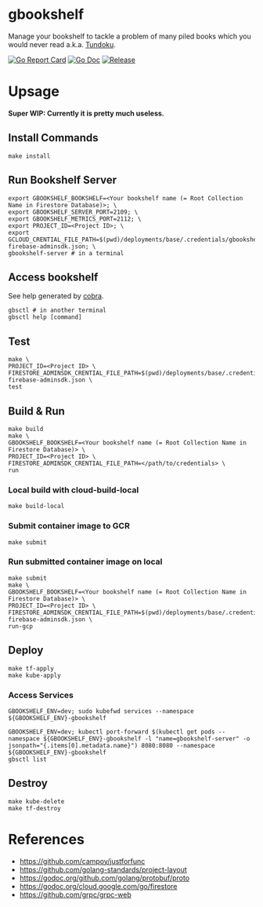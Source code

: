 # gbookshelf
Manage your bookshelf to tackle a problem of many piled books which you would never read a.k.a. [Tundoku](https://en.wikipedia.org/wiki/Tsundoku).

[![Go Report Card](https://goreportcard.com/badge/github.com/doi-t/gbookshelf?style=flat-square)](https://goreportcard.com/report/github.com/doi-t/gbookshelf)
[![Go Doc](https://img.shields.io/badge/godoc-reference-blue.svg?style=flat-square)](http://godoc.org/github.com/doi-t/gbookshelf)
[![Release](https://img.shields.io/github/release/doi-t/gbookshelf.svg?style=flat-square)](https://github.com/doi-t/gbookshelf/releases/latest)

# Upsage
**Super WIP: Currently it is pretty much useless.**

## Install Commands
```shell
make install
```

## Run Bookshelf Server
```shell
export GBOOKSHELF_BOOKSHELF=<Your bookshelf name (= Root Collection Name in Firestore Database)>; \
export GBOOKSHELF_SERVER_PORT=2109; \
export GBOOKSHELF_METRICS_PORT=2112; \
export PROJECT_ID=<Project ID>; \
export GCLOUD_CRENTIAL_FILE_PATH=$(pwd)/deployments/base/.credentials/gbookshelf-firebase-adminsdk.json; \
gbookshelf-server # in a terminal
```

## Access bookshelf
See help generated by [cobra](https://github.com/spf13/cobra).
```shell
gbsctl # in another terminal
gbsctl help [command]
```

## Test
```shell
make \
PROJECT_ID=<Project ID> \
FIRESTORE_ADMINSDK_CRENTIAL_FILE_PATH=$(pwd)/deployments/base/.credentials/gbookshelf-firebase-adminsdk.json \
test
```

## Build & Run
```shell
make build
make \
GBOOKSHELF_BOOKSHELF=<Your bookshelf name (= Root Collection Name in Firestore Database)> \
PROJECT_ID=<Project ID> \
FIRESTORE_ADMINSDK_CRENTIAL_FILE_PATH=</path/to/credentials> \
run
```

### Local build with cloud-build-local
```shell
make build-local
```

### Submit container image to GCR
```shell
make submit
```

### Run submitted container image on local
```shell
make submit
make \
GBOOKSHELF_BOOKSHELF=<Your bookshelf name (= Root Collection Name in Firestore Database)> \
PROJECT_ID=<Project ID> \
FIRESTORE_ADMINSDK_CRENTIAL_FILE_PATH=$(pwd)/deployments/base/.credentials/gbookshelf-firebase-adminsdk.json \
run-gcp
```

## Deploy

```shell
make tf-apply
make kube-apply
```

### Access Services

```shell
GBOOKSHELF_ENV=dev; sudo kubefwd services --namespace ${GBOOKSHELF_ENV}-gbookshelf
```

```shell
GBOOKSHELF_ENV=dev; kubectl port-forward $(kubectl get pods --namespace ${GBOOKSHELF_ENV}-gbookshelf -l "name=gbookshelf-server" -o jsonpath="{.items[0].metadata.name}") 8080:8080 --namespace ${GBOOKSHELF_ENV}-gbookshelf
gbsctl list
```

## Destroy

```shell
make kube-delete
make tf-destroy
```

# References
- https://github.com/campoy/justforfunc
- https://github.com/golang-standards/project-layout
- https://godoc.org/github.com/golang/protobuf/proto
- https://godoc.org/cloud.google.com/go/firestore
- https://github.com/grpc/grpc-web
